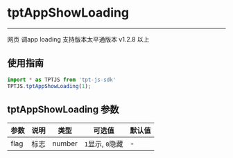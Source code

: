 # tptAppShowLoading

---

网页 调app loading
支持版本太平通版本 v1.2.8 以上

## 使用指南

```js
import * as TPTJS from 'tpt-js-sdk'
TPTJS.tptAppShowLoading(1);
```

## tptAppShowLoading 参数

| 参数   | 说明   | 类型    | 可选值 | 默认值   |
| ---   | ---- | ------- | ------- | ------ |
| flag  | 标志 | number | `1`显示, `0`隐藏 | - |
